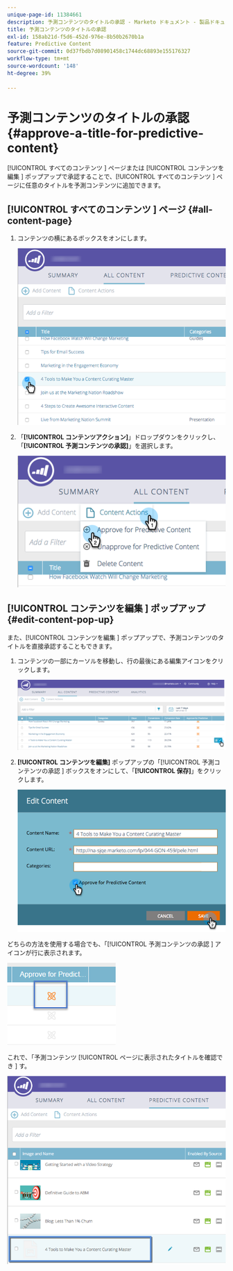 ```yaml
---
unique-page-id: 11384661
description: 予測コンテンツのタイトルの承認 - Marketo ドキュメント - 製品ドキュメント
title: 予測コンテンツのタイトルの承認
exl-id: 158ab21d-f5d6-452d-976e-8b50b2670b1a
feature: Predictive Content
source-git-commit: 0d37fbdb7d08901458c1744dc68893e155176327
workflow-type: tm+mt
source-wordcount: '148'
ht-degree: 39%

---
```


# 予測コンテンツのタイトルの承認 {#approve-a-title-for-predictive-content}

[!UICONTROL  すべてのコンテンツ ] ページまたは [!UICONTROL  コンテンツを編集 ] ポップアップで承認することで、[!UICONTROL  すべてのコンテンツ ] ページに任意のタイトルを予測コンテンツに追加できます。

## [!UICONTROL  すべてのコンテンツ ] ページ {#all-content-page}

1. コンテンツの横にあるボックスをオンにします。

   ![](assets/image2017-10-3-9-3a9-3a47.png)

1. 「**[!UICONTROL コンテンツアクション]**」ドロップダウンをクリックし、「**[!UICONTROL 予測コンテンツの承認]**」を選択します。

   ![](assets/image2017-10-3-9-3a10-3a31.png)

## [!UICONTROL  コンテンツを編集 ] ポップアップ {#edit-content-pop-up}

また、[!UICONTROL  コンテンツを編集 ] ポップアップで、予測コンテンツのタイトルを直接承認することもできます。

1. コンテンツの一部にカーソルを移動し、行の最後にある編集アイコンをクリックします。

   ![](assets/image2017-10-3-9-3a14-3a55.png)

1. **[!UICONTROL コンテンツを編集]** ポップアップの「[!UICONTROL  予測コンテンツの承認 ] ボックスをオンにして、「**[!UICONTROL 保存]**」をクリックします。

   ![](assets/image2017-10-3-9-3a15-3a35.png)

どちらの方法を使用する場合でも、「[!UICONTROL  予測コンテンツの承認 ] アイコンが行に表示されます。

![](assets/five.png)

これで、「予測コンテンツ [!UICONTROL  ページに表示されたタイトルを確認でき ] す。

![](assets/image2017-10-3-9-3a16-3a45.png)
